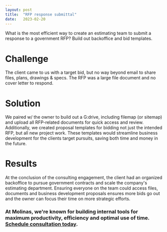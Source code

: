 ```yaml
---
layout: post
title:  "RFP response submittal"
date:   2023-02-20
---
```


<p class="intro"><span class="dropcap">W</span>hat is the most efficient way to create an estimating team to submit a response to a government RFP? Build out backoffice and bid templates.</p>

# Challenge
The client came to us with a target bid, but no way beyond email to share files, plans, drawings & specs. The RFP was a large file document and no cover letter to respond.

# Solution
We paired w/ the owner to build out a G:drive, including filemap (or sitemap) and upload all RFP-related documents for quick access and review. Additionally, we created proposal templates for bidding not just the intended RFP, but all new project work. These templates would streamline business development for the clients target pursuits, saving both time and money in the future.

# Results
At the conclusion of the consulting engagement, the client had an  organized backoffice to pursue government contracts and scale the company's estimating department. Ensuring everyone on the team could access files, documents and business development proposals ensures more bids go out and the owner can focus their time on more strategic efforts.

### At Molinas, we're known for building internal tools for maximum productivity, efficiency and optimal use of time. [Schedule consultation today](/contact).
